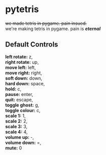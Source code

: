 # pytetris
~~we made tetris in pygame. pain insued.~~\
we're making tetris in pygame. pain is ***eternal***

## Default Controls
**left rotate:** z,\
**right rotate:** up,\
**move left:** left,\
**move right:** right,\
**soft down:** down,\
**hard down:** space,\
**hold:** c,\
**pause:** enter,\
**quit:** escape,\
**toggle ghost:** g,\
**toggle colour:** c,\
**scale 1:** 1,\
**scale 2:** 2,\
**scale 3:** 3,\
**scale 4:** 4,\
**volume up:** -,\
**volume down:** =,\
**mute:** 0